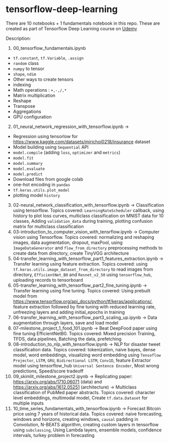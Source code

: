 # tensorflow-deep-learning

There are 10 notebooks + 1 fundamentals notebook in this repo. These are created as part of Tensorflow Deep Learning course on [Udemy](https://www.udemy.com/course/tensorflow-developer-certificate-machine-learning-zero-to-mastery/)

Description:

1. 00_tensorflow_fundamentals.ipynb
  * `tf.constant`, `tf.Variable`, `.assign`
  * `random` class
  * `numpy` to tensor
  * `shape`, `ndim`
  * Other ways to create tensors
  * indexing
  * Math operations : `+,-,/,*`
  * Matrix multiplication
  * Reshape
  * Transpose
  * Aggregations
  * GPU configuration
2. 01_neural_network_regression_with_tensorflow.ipynb -> 
  * Regression using tensorlow for https://www.kaggle.com/datasets/mirichoi0218/insurance dataset
  * Model building using `Sequential` API
  * `model.compile` (adding `loss`, `optimizer` and `metrics`)
  * `model.fit`
  * `model.summary`
  * `model.evaluate`
  * `model.predict`
  * Download files from google colab
  * one-hot encoding in `pandas`
  * `tf.keras.utils.plot_model`
  * plotting model `history`
3. 02-neural_network_classification_with_tensorflow.ipynb -> Classification using tensorflow. Topics covered: `LearningRateScheduler` callback, using history to plot loss curves, multiclass classification on MNIST data for 10 classes, Adding `validation_data` during training, plotting confusion matrix for multiclass classification
4. 03-introduction_to_computer_vision_with_tensrflow.ipynb -> Computer vision using Tensorflow. Topics covered: normalizing and reshaping images, data augmentation, dropout, maxPool, using `ImageDataGenerator` and `flow_from_directory` preprocessing methods to create data from directory, create TinyVGG architecture
5. 04-transfer_learning_with_tensorflow_part1_features_extraction.ipynb -> Transfer learning using feature extraction. Topics covered: using `tf.keras.utils.image_dataset_from_directory` to read images from directory, `EfficientNet_B0` and `Resnet_v2_50` using `tensorflow_hub`, uploading records to tensorboard
6. 05-transfer_learning_with_tensorflow_part2_fine_tuning.ipynb -> Transfer learning using fine tuning. Topics covered: Using prebuilt model from https://www.tensorflow.org/api_docs/python/tf/keras/applications/, feature extraction followed by fine tuning with reduced learning rate, unfreezing layers and adding initial_epochs in training 
7. 06-transfer_learning_with_tensorflow_part3_scaling_up.ipynb -> Data augmentation through layers, save and load model
8. 07-milestone_project_1_food_101.ipynb -> Beat DeepFood paper using fine tuning EfficientNetB0. Topics covered: Mixed precision Training, TFDS, data pipelines, Batching the data, prefetching
9. 08-introduction_to_nlp_with_tensorflow.ipynb -> NLP for disaster tweet classification data. Topics covered: tokenization, naive bayes, dense model, word embeddings, visualizing word embedding using `Tensoflow Projector`, `LSTM`, `GRU`, `Bidirectional LSTM`, `Conv1D`, feature Extractor model using tensorflow_hub `Universal Sentence Encoder`, Most wrong predictions, Speed/score tradeoff
10. 09_skimlit_milestone_project2.ipynb -> Replicating paper: https://arxiv.org/abs/1710.06071 (data) and https://arxiv.org/abs/1612.05251 (architecture) -> Multiclass classification of PubMed paper abstracts. Topics covered: character level embeddings, multimodal model, Create `tf.data.Dataset` for multiple inputs
11. 10_time_series_fundamentals_with_tensorflow.ipynb -> Forecast Bitcoin price using 7 years of historical data. Topics covered: naive forecasting, windows and horizons, creating windows, `causal` padding in Convolution, N-BEATS algorithm, creating custom layers in tensorflow using `subclassing`, Using Lambda layers, ensemble models, confidence intervals, turkey problem in forecasting
